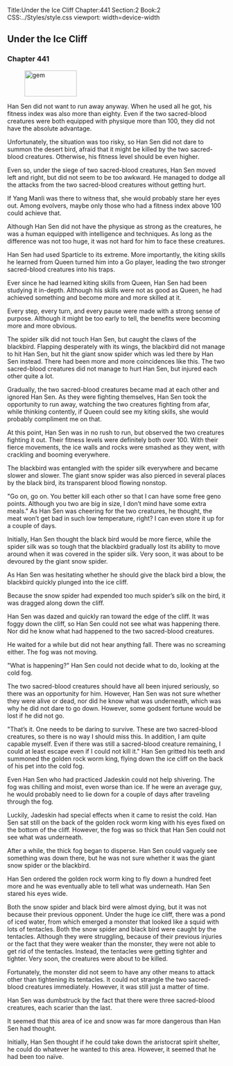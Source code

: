 Title:Under the Ice Cliff 
Chapter:441 
Section:2 
Book:2 
CSS:../Styles/style.css 
viewport: width=device-width
  
## Under the Ice Cliff
### Chapter 441
  
<figure>
	<img src="../Images/gem.gif" alt="gem" id="gem" width="120" height="60" />
</figure>
  

  
Han Sen did not want to run away anyway. When he used all he got, his fitness index was also more than eighty. Even if the two sacred-blood creatures were both equipped with physique more than 100, they did not have the absolute advantage.

Unfortunately, the situation was too risky, so Han Sen did not dare to summon the desert bird, afraid that it might be killed by the two sacred-blood creatures. Otherwise, his fitness level should be even higher.

Even so, under the siege of two sacred-blood creatures, Han Sen moved left and right, but did not seem to be too awkward. He managed to dodge all the attacks from the two sacred-blood creatures without getting hurt.

If Yang Manli was there to witness that, she would probably stare her eyes out. Among evolvers, maybe only those who had a fitness index above 100 could achieve that.

Although Han Sen did not have the physique as strong as the creatures, he was a human equipped with intelligence and techniques. As long as the difference was not too huge, it was not hard for him to face these creatures.

Han Sen had used Sparticle to its extreme. More importantly, the kiting skills he learned from Queen turned him into a Go player, leading the two stronger sacred-blood creatures into his traps.

Ever since he had learned kiting skills from Queen, Han Sen had been studying it in-depth. Although his skills were not as good as Queen, he had achieved something and become more and more skilled at it.

Every step, every turn, and every pause were made with a strong sense of purpose. Although it might be too early to tell, the benefits were becoming more and more obvious.

The spider silk did not touch Han Sen, but caught the claws of the blackbird. Flapping desperately with its wings, the blackbird did not manage to hit Han Sen, but hit the giant snow spider which was led there by Han Sen instead. There had been more and more coincidences like this. The two sacred-blood creatures did not manage to hurt Han Sen, but injured each other quite a lot.

Gradually, the two sacred-blood creatures became mad at each other and ignored Han Sen. As they were fighting themselves, Han Sen took the opportunity to run away, watching the two creatures fighting from afar, while thinking contently, if Queen could see my kiting skills, she would probably compliment me on that.

At this point, Han Sen was in no rush to run, but observed the two creatures fighting it out. Their fitness levels were definitely both over 100. With their fierce movements, the ice walls and rocks were smashed as they went, with crackling and booming everywhere.

The blackbird was entangled with the spider silk everywhere and became slower and slower. The giant snow spider was also pierced in several places by the black bird, its transparent blood flowing nonstop.

"Go on, go on. You better kill each other so that I can have some free geno points. Although you two are big in size, I don’t mind have some extra meals." As Han Sen was cheering for the two creatures, he thought, the meat won’t get bad in such low temperature, right? I can even store it up for a couple of days.

Initially, Han Sen thought the black bird would be more fierce, while the spider silk was so tough that the blackbird gradually lost its ability to move around when it was covered in the spider silk. Very soon, it was about to be devoured by the giant snow spider.

As Han Sen was hesitating whether he should give the black bird a blow, the blackbird quickly plunged into the ice cliff.

Because the snow spider had expended too much spider’s silk on the bird, it was dragged along down the cliff.

Han Sen was dazed and quickly ran toward the edge of the cliff. It was foggy down the cliff, so Han Sen could not see what was happening there. Nor did he know what had happened to the two sacred-blood creatures.

He waited for a while but did not hear anything fall. There was no screaming either. The fog was not moving.

"What is happening?" Han Sen could not decide what to do, looking at the cold fog.

The two sacred-blood creatures should have all been injured seriously, so there was an opportunity for him. However, Han Sen was not sure whether they were alive or dead, nor did he know what was underneath, which was why he did not dare to go down. However, some godsent fortune would be lost if he did not go.

"That’s it. One needs to be daring to survive. These are two sacred-blood creatures, so there is no way I should miss this. In addition, I am quite capable myself. Even if there was still a sacred-blood creature remaining, I could at least escape even if I could not kill it." Han Sen gritted his teeth and summoned the golden rock worm king, flying down the ice cliff on the back of his pet into the cold fog.

Even Han Sen who had practiced Jadeskin could not help shivering. The fog was chilling and moist, even worse than ice. If he were an average guy, he would probably need to lie down for a couple of days after traveling through the fog.

Luckily, Jadeskin had special effects when it came to resist the cold. Han Sen sat still on the back of the golden rock worm king with his eyes fixed on the bottom of the cliff. However, the fog was so thick that Han Sen could not see what was underneath.

After a while, the thick fog began to disperse. Han Sen could vaguely see something was down there, but he was not sure whether it was the giant snow spider or the blackbird.

Han Sen ordered the golden rock worm king to fly down a hundred feet more and he was eventually able to tell what was underneath. Han Sen stared his eyes wide.

Both the snow spider and black bird were almost dying, but it was not because their previous opponent. Under the huge ice cliff, there was a pond of iced water, from which emerged a monster that looked like a squid with lots of tentacles. Both the snow spider and black bird were caught by the tentacles. Although they were struggling, because of their previous injuries or the fact that they were weaker than the monster, they were not able to get rid of the tentacles. Instead, the tentacles were getting tighter and tighter. Very soon, the creatures were about to be killed.

Fortunately, the monster did not seem to have any other means to attack other than tightening its tentacles. It could not strangle the two sacred-blood creatures immediately. However, it was still just a matter of time.

Han Sen was dumbstruck by the fact that there were three sacred-blood creatures, each scarier than the last.

It seemed that this area of ice and snow was far more dangerous than Han Sen had thought.

Initially, Han Sen thought if he could take down the aristocrat spirit shelter, he could do whatever he wanted to this area. However, it seemed that he had been too naïve.